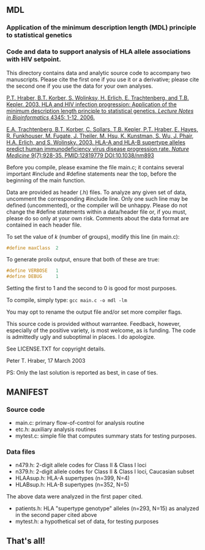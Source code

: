 ## MDL

### Application of the minimum description length (MDL) principle to statistical genetics

### Code and data to support analysis of HLA allele associations with HIV setpoint.

This directory contains data and analytic source code to accompany two manuscripts.  Please cite the first one if you use it or a derivative; please cite the second one if you use the data for your own analyses.

[P.T. Hraber, B.T. Korber, S. Wolinksy, H. Erlich, E. Trachtenberg, and T.B. Kepler.  2003.  HLA and HIV infection progression: Application of the minimum description length principle to statistical genetics.  *Lecture Notes in Bioinformatics* 4345: 1-12, 2006.](https://link.springer.com/content/pdf/10.1007%2F11946465_1.pdf)

[E.A. Trachtenberg, B.T. Korber, C. Sollars, T.B. Kepler, P.T. Hraber, E. Hayes, R. Funkhouser, M. Fugate, J. Theiler, M. Hsu, K. Kunstman, S. Wu, J. Phair, H.A. Erlich, and S. Wolinsky.  2003.  HLA-A and HLA-B supertype alleles predict human immunodeficiency virus disease progression rate.  *Nature Medicine* 9(7):928-35. PMID:12819779 DOI:10.1038/nm893](https://www.nature.com/articles/nm893)

Before you compile, please examine the file main.c; it contains several important #include and #define statements near the top, before the beginning of the main function.

Data are provided as header (.h) files.  To analyze any given set of data, uncomment the corresponding #include line.  Only one such line may be defined (uncommented), or the compiler will be unhappy.  Please do not change the #define statements within a data/header file or, if you must, please do so only at your own risk.  Comments about the data format are contained in each header file.

To set the value of *k* (number of groups), modify this line (in main.c):
```c
#define	maxClass  2
```

To generate prolix output, ensure that both of these are true:
```c
#define VERBOSE   1
#define DEBUG     1
```

Setting the first to 1 and the second to 0 is good for most purposes.

To compile, simply type: `gcc main.c -o mdl -lm`

You may opt to rename the output file and/or set more compiler flags.

This source code is provided without warrantee.  Feedback, however,
especially of the positive variety, is most welcome, as is funding.
The code is admittedly ugly and suboptimal in places.  I do apologize.

See LICENSE.TXT for copyright details.

Peter T. Hraber,
17 March 2003

PS: Only the last solution is reported as best, in case of ties.

## MANIFEST

### Source code
+ main.c: primary flow-of-control for analysis routine
+ etc.h: auxiliary analysis routines
+ mytest.c: simple file that computes summary stats for testing purposes.

### Data files
+ n479.h: 2-digit allele codes for Class II & Class I loci
+ n379.h: 2-digit allele codes for Class II & Class I loci, Caucasian subset 
+ HLAAsup.h: HLA-A supertypes (n=399, N=4)
+ HLABsup.h: HLA-B supertypes (n=352, N=5)

The above data were analyzed in the first paper cited.

+ patients.h: HLA "supertype genotype" alleles (n=293, N=15) as analyzed in the second paper cited above
+ mytest.h: a hypothetical set of data, for testing purposes

## That's all!
